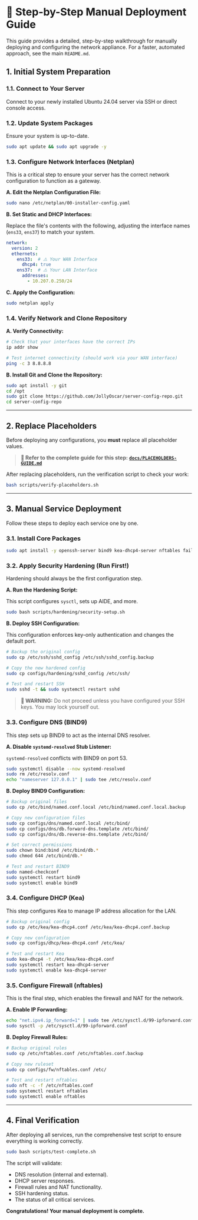 ﻿# 🚀 Step-by-Step Manual Deployment Guide

This guide provides a detailed, step-by-step walkthrough for manually deploying and configuring the network appliance.
For a faster, automated approach, see the main `README.md`.

## 1. Initial System Preparation

### 1.1. Connect to Your Server

Connect to your newly installed Ubuntu 24.04 server via SSH or direct console access.

### 1.2. Update System Packages

Ensure your system is up-to-date.

```bash
sudo apt update && sudo apt upgrade -y
```

### 1.3. Configure Network Interfaces (Netplan)

This is a critical step to ensure your server has the correct network configuration to function as a gateway.

**A. Edit the Netplan Configuration File:**

```bash
sudo nano /etc/netplan/00-installer-config.yaml
```

**B. Set Static and DHCP Interfaces:**

Replace the file's contents with the following, adjusting the interface names (`ens33`, `ens37`) to match your system.

```yaml
network:
  version: 2
  ethernets:
    ens33:  # ⚠️ Your WAN Interface
      dhcp4: true
    ens37:  # ⚠️ Your LAN Interface
      addresses:
        - 10.207.0.250/24
```

**C. Apply the Configuration:**

```bash
sudo netplan apply
```

### 1.4. Verify Network and Clone Repository

**A. Verify Connectivity:**

```bash
# Check that your interfaces have the correct IPs
ip addr show

# Test internet connectivity (should work via your WAN interface)
ping -c 3 8.8.8.8
```

**B. Install Git and Clone the Repository:**

```bash
sudo apt install -y git
cd /opt
sudo git clone https://github.com/JollyOscar/server-config-repo.git
cd server-config-repo
```

---

## 2. Replace Placeholders

Before deploying any configurations, you **must** replace all placeholder values.

> **📖 Refer to the complete guide for this step:**
> **[`docs/PLACEHOLDERS-GUIDE.md`](docs/PLACEHOLDERS-GUIDE.md)**

After replacing placeholders, run the verification script to check your work:

```bash
bash scripts/verify-placeholders.sh
```

---

## 3. Manual Service Deployment

Follow these steps to deploy each service one by one.

### 3.1. Install Core Packages

```bash
sudo apt install -y openssh-server bind9 kea-dhcp4-server nftables fail2ban aide rkhunter chkrootkit
```

### 3.2. Apply Security Hardening (Run First!)

Hardening should always be the first configuration step.

**A. Run the Hardening Script:**

This script configures `sysctl`, sets up AIDE, and more.

```bash
sudo bash scripts/hardening/security-setup.sh
```

**B. Deploy SSH Configuration:**

This configuration enforces key-only authentication and changes the default port.

```bash
# Backup the original config
sudo cp /etc/ssh/sshd_config /etc/ssh/sshd_config.backup

# Copy the new hardened config
sudo cp configs/hardening/sshd_config /etc/ssh/

# Test and restart SSH
sudo sshd -t && sudo systemctl restart sshd
```
> **🚨 WARNING:** Do not proceed unless you have configured your SSH keys. You may lock yourself out.

### 3.3. Configure DNS (BIND9)

This step sets up BIND9 to act as the internal DNS resolver.

**A. Disable `systemd-resolved` Stub Listener:**

`systemd-resolved` conflicts with BIND9 on port 53.

```bash
sudo systemctl disable --now systemd-resolved
sudo rm /etc/resolv.conf
echo "nameserver 127.0.0.1" | sudo tee /etc/resolv.conf
```

**B. Deploy BIND9 Configuration:**

```bash
# Backup original files
sudo cp /etc/bind/named.conf.local /etc/bind/named.conf.local.backup

# Copy new configuration files
sudo cp configs/dns/named.conf.local /etc/bind/
sudo cp configs/dns/db.forward-dns.template /etc/bind/
sudo cp configs/dns/db.reverse-dns.template /etc/bind/

# Set correct permissions
sudo chown bind:bind /etc/bind/db.*
sudo chmod 644 /etc/bind/db.*

# Test and restart BIND9
sudo named-checkconf
sudo systemctl restart bind9
sudo systemctl enable bind9
```

### 3.4. Configure DHCP (Kea)

This step configures Kea to manage IP address allocation for the LAN.

```bash
# Backup original config
sudo cp /etc/kea/kea-dhcp4.conf /etc/kea/kea-dhcp4.conf.backup

# Copy new configuration
sudo cp configs/dhcp/kea-dhcp4.conf /etc/kea/

# Test and restart Kea
sudo kea-dhcp4 -t /etc/kea/kea-dhcp4.conf
sudo systemctl restart kea-dhcp4-server
sudo systemctl enable kea-dhcp4-server
```

### 3.5. Configure Firewall (nftables)

This is the final step, which enables the firewall and NAT for the network.

**A. Enable IP Forwarding:**

```bash
echo "net.ipv4.ip_forward=1" | sudo tee /etc/sysctl.d/99-ipforward.conf
sudo sysctl -p /etc/sysctl.d/99-ipforward.conf
```

**B. Deploy Firewall Rules:**

```bash
# Backup original rules
sudo cp /etc/nftables.conf /etc/nftables.conf.backup

# Copy new ruleset
sudo cp configs/fw/nftables.conf /etc/

# Test and restart nftables
sudo nft -c -f /etc/nftables.conf
sudo systemctl restart nftables
sudo systemctl enable nftables
```

---

## 4. Final Verification

After deploying all services, run the comprehensive test script to ensure everything is working correctly.

```bash
sudo bash scripts/test-complete.sh
```

The script will validate:
- DNS resolution (internal and external).
- DHCP server responses.
- Firewall rules and NAT functionality.
- SSH hardening status.
- The status of all critical services.

**Congratulations! Your manual deployment is complete.**
